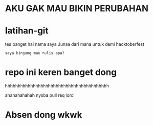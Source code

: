 <h1>AKU GAK MAU BIKIN PERUBAHAN</h1>

# latihan-git

tes banget
hai nama saya Junaa dari mana untuk demi hacktoberfest
```
saya bingung mau nulis apa?
```

# repo ini keren banget dong
hhhhhhhhhhhhhhhhhhhhhhhhhhhhhhhhhhhhhhhhh


ahahahahahah nyoba pull req lord


# Absen dong wkwk